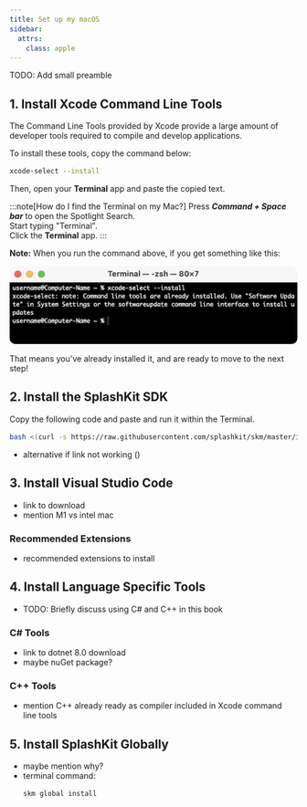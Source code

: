 ```yaml
---
title: Set up my macOS
sidebar:
  attrs:
    class: apple
---
```


TODO: Add small preamble

## 1. Install Xcode Command Line Tools

The Command Line Tools provided by Xcode provide a large amount of developer
tools required to compile and develop applications.

To install these tools, copy the command below:

```bash
xcode-select --install
```

Then, open your **Terminal** app and paste the copied text.

<!-- ![Gif showing Spotlight Search to open Terminal and pasting Xcode install command](./images/terminal-xcode-install.gif) -->

:::note[How do I find the Terminal on my Mac?]
Press ***Command + Space bar*** to open the Spotlight Search.  
Start typing "Terminal".  
Click the **Terminal** app.
:::

**Note:** When you run the command above, if you get something like this:

![A Terminal window showing message that Command line tools are already installed](./images/xcode-install.png)

That means you've already installed it, and are ready to move to the next step!

## 2. Install the SplashKit SDK

Copy the following code and paste and run it within the Terminal.

  ```bash
  bash <(curl -s https://raw.githubusercontent.com/splashkit/skm/master/install-scripts/skm-install.sh)
  ```

- alternative if link not working ()

## 3. Install Visual Studio Code

- link to download
- mention M1 vs intel mac

### Recommended Extensions

- recommended extensions to install

## 4. Install Language Specific Tools

- TODO: Briefly discuss using C# and C++ in this book

### C# Tools

- link to dotnet 8.0 download
- maybe nuGet package?

### C++ Tools

- mention C++ already ready as compiler included in Xcode command line tools

## 5. Install SplashKit Globally

- maybe mention why?
- terminal command: 
  ```
  skm global install
  ```